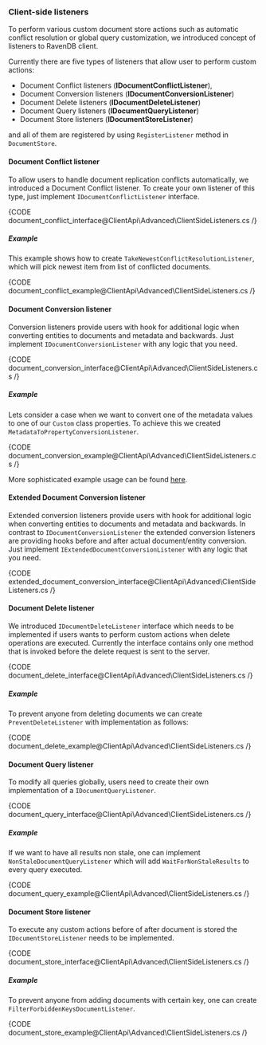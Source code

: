 ﻿### Client-side listeners

To perform various custom document store actions such as automatic conflict resolution or global query customization, we introduced concept of listeners to RavenDB client.

Currently there are five types of listeners that allow user to perform custom actions:

* Document Conflict listeners (**IDocumentConflictListener**),
* Document Conversion listeners (**IDocumentConversionListener**)
* Document Delete listeners (**IDocumentDeleteListener**)
* Document Query listeners (**IDocumentQueryListener**)
* Document Store listeners (**IDocumentStoreListener**)

and all of them are registered by using `RegisterListener` method in `DocumentStore`.

#### Document Conflict listener

To allow users to handle document replication conflicts automatically, we introduced a Document Conflict listener. 
To create your own listener of this type, just implement `IDocumentConflictListener` interface.

{CODE document_conflict_interface@ClientApi\Advanced\ClientSideListeners.cs /}

##### Example

This example shows how to create `TakeNewestConflictResolutionListener`, which will pick newest item from list of conflicted documents.

{CODE document_conflict_example@ClientApi\Advanced\ClientSideListeners.cs /}

#### Document Conversion listener

Conversion listeners provide users with hook for additional logic when converting entities to documents and metadata and backwards. Just implement `IDocumentConversionListener` with any logic that you need.

{CODE document_conversion_interface@ClientApi\Advanced\ClientSideListeners.cs /}

##### Example

Lets consider a case when we want to convert one of the metadata values to one of our `Custom` class properties. To achieve this we created `MetadataToPropertyConversionListener`.

{CODE document_conversion_example@ClientApi\Advanced\ClientSideListeners.cs /}

More sophisticated example usage can be found [here](http://ravendb.net/kb/16/using-optimistic-concurrency-in-real-world-scenarios).

#### Extended Document Conversion listener

Extended conversion listeners provide users with hook for additional logic when converting entities to documents and metadata and backwards. In contrast to `IDocumentConversionListener` the extended conversion listeners are providing hooks before and after actual document/entity conversion. Just implement `IExtendedDocumentConversionListener` with any logic that you need.

{CODE extended_document_conversion_interface@ClientApi\Advanced\ClientSideListeners.cs /}

#### Document Delete listener

We introduced `IDocumentDeleteListener` interface which needs to be implemented if users wants to perform custom actions when delete operations are executed. Currently the interface contains only one method that is invoked before the delete request is sent to the server.

{CODE document_delete_interface@ClientApi\Advanced\ClientSideListeners.cs /}

##### Example

To prevent anyone from deleting documents we can create `PreventDeleteListener` with implementation as follows:

{CODE document_delete_example@ClientApi\Advanced\ClientSideListeners.cs /}

#### Document Query listener

To modify all queries globally, users need to create their own implementation of a `IDocumentQueryListener`.

{CODE document_query_interface@ClientApi\Advanced\ClientSideListeners.cs /}

##### Example

If we want to have all results non stale, one can implement `NonStaleDocumentQueryListener` which will add `WaitForNonStaleResults` to every query executed.

{CODE document_query_example@ClientApi\Advanced\ClientSideListeners.cs /}

#### Document Store listener

To execute any custom actions before of after document is stored  the `IDocumentStoreListener` needs to be implemented.

{CODE document_store_interface@ClientApi\Advanced\ClientSideListeners.cs /}

##### Example

To prevent anyone from adding documents with certain key, one can create `FilterForbiddenKeysDocumentListener`.

{CODE document_store_example@ClientApi\Advanced\ClientSideListeners.cs /}